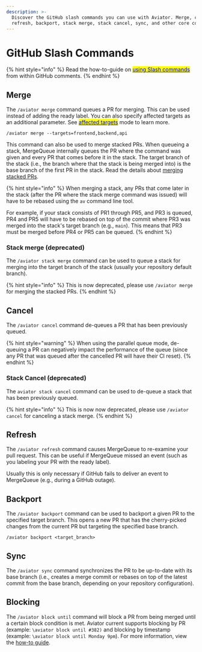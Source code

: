 ```yaml
---
description: >-
  Discover the GitHub slash commands you can use with Aviator. Merge, cancel,
  refresh, backport, stack merge, stack cancel, sync, and other core commands.
---
```


# GitHub Slash Commands

{% hint style="info" %}
Read the how-to-guide on [<mark style="color:blue;">using Slash commands</mark>](https://docs.aviator.co/mergequeue/how-to-guides/slash-commands) from within GitHub comments.
{% endhint %}

## Merge

The `/aviator merge` command queues a PR for merging. This can be used instead of adding the ready label. You can also specify affected targets as an additional parameter. See [<mark style="color:blue;">affected targets</mark>](../concepts/affected-targets/) mode to learn more.&#x20;

```
/aviator merge --targets=frontend,backend,api
```

This command can also be used to merge stacked PRs. When queueing a stack, MergeQueue internally queues the PR where the command was given and every PR that comes before it in the stack. The target branch of the stack (i.e., the branch where that the stack is being merged into) is the base branch of the first PR in the stack. Read the details about [merging stacked PRs](../how-to-guides/merging-stacked-prs.md).

{% hint style="info" %}
When merging a stack, any PRs that come later in the stack (after the PR where the stack merge command was issued) will have to be rebased using the `av` command line tool.

For example, if your stack consists of PR1 through PR5, and PR3 is queued, PR4 and PR5 will have to be rebased on top of the commit where PR3 was merged into the stack's target branch (e.g., `main`). This means that PR3 must be merged before PR4 or PR5 can be queued.
{% endhint %}

### Stack merge (deprecated)

The `/aviator stack merge` command can be used to queue a stack for merging into the target branch of the stack (usually your repository default branch).&#x20;

{% hint style="info" %}
This is now deprecated, please use `/aviator merge` for merging the stacked PRs.
{% endhint %}

## Cancel

The `/aviator cancel` command de-queues a PR that has been previously queued.

{% hint style="warning" %}
When using the parallel queue mode, de-queuing a PR can negatively impact the performance of the queue (since any PR that was queued after the cancelled PR will have their CI reset).
{% endhint %}

### Stack Cancel (deprecated)

The `aviator stack cancel` command can be used to de-queue a stack that has been previously queued.

{% hint style="info" %}
This is now now deprecated, please use `/aviator cancel`  for canceling a stack merge.
{% endhint %}

## Refresh

The `/aviator refresh` command causes MergeQueue to re-examine your pull request. This can be useful if MergeQueue missed an event (such as you labeling your PR with the ready label).

Usually this is only necessary if GitHub fails to deliver an event to MergeQueue (e.g., during a GitHub outage).

## Backport

The `/aviator backport` command can be used to backport a given PR to the specified target branch. This opens a new PR that has the cherry-picked changes from the current PR but targeting the specified base branch.

```
/aviator backport <target_branch>
```

## Sync

The `/aviator sync` command synchronizes the PR to be up-to-date with its base branch (i.e., creates a merge commit or rebases on top of the latest commit from the base branch, depending on your repository configuration).

## Blocking

The `/aviator block until` command will block a PR from being merged until a certain block condition is met. Aviator current supports blocking by PR (example: `\aviator block until #382)` and blocking by timestamp (example: `\aviator block until Monday 9pm`). For more information, view the [how-to guide](https://app.gitbook.com/o/RHS3UXVvKc7g6MUrTeGU/s/OAPqUQVbLbsfI5YESl32/~/changes/367/mergequeue/how-to-guides/how-to-block-pull-request-mergeing-with-slash-commands).

